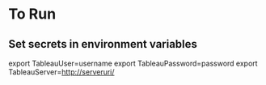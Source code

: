 # To Run

## Set secrets in environment variables

 export TableauUser=username
 export TableauPassword=password
 export TableauServer=<http://serveruri/>
